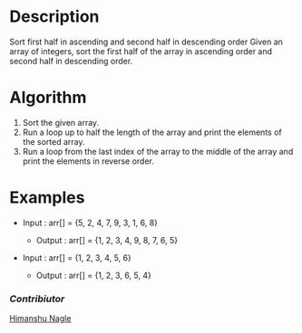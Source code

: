 # Description

Sort first half in ascending and second half in descending order
Given an array of integers, sort the first half of the array in ascending order and second half in descending order.

# Algorithm

1. Sort the given array.
2. Run a loop up to half the length of the array and print the elements of the sorted array.
3. Run a loop from the last index of the array to the middle of the array and print the elements in reverse order.

# Examples

- Input : arr[] = {5, 2, 4, 7, 9, 3, 1, 6, 8}
  - Output : arr[] = {1, 2, 3, 4, 9, 8, 7, 6, 5}

- Input : arr[] = {1, 2, 3, 4, 5, 6}
  - Output : arr[] = {1, 2, 3, 6, 5, 4}
  
### _Contribiutor_

[Himanshu Nagle](https://github.com/Himanshu-Nagle)
